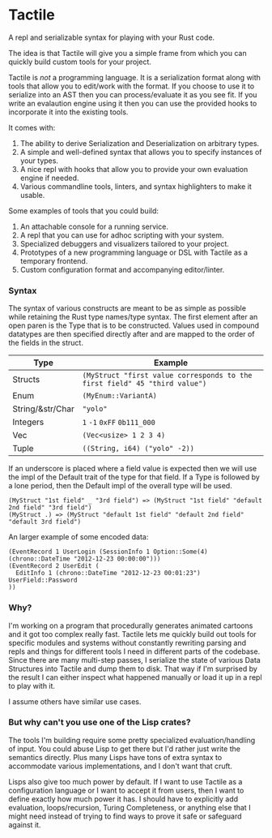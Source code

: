 Tactile
=======

A repl and serializable syntax for playing with your Rust code.

The idea is that Tactile will give you a simple frame from which you can quickly build custom tools for your project.

Tactile is _not_ a programming language. It is a serialization format along with tools that allow you to edit/work with the format. If you choose to use it to serialize into an AST then you can process/evaluate it as you see fit. If you write an evalaution engine using it then you can use the provided hooks to incorporate it into the existing tools.

It comes with:
1. The ability to derive Serialization and Deserialization on arbitrary types.
2. A simple and well-defined syntax that allows you to specify instances of your types.
3. A nice repl with hooks that allow you to provide your own evaluation engine if needed.
4. Various commandline tools, linters, and syntax highlighters to make it usable.

Some examples of tools that you could build:
1. An attachable console for a running service.
2. A repl that you can use for adhoc scripting with your system.
3. Specialized debuggers and visualizers tailored to your project.
4. Prototypes of a new programming language or DSL with Tactile as a temporary frontend.
5. Custom configuration format and accompanying editor/linter.

### Syntax

The syntax of various constructs are meant to be as simple as possible while retaining the Rust type names/type syntax. The first element after an open paren is the Type that is to be constructed. Values used in compound datatypes are then specified directly after and are mapped to the order of the fields in the struct.

|Type | Example |
|--|--|
| Structs | `(MyStruct "first value corresponds to the first field" 45 "third value")` |
| Enum | `(MyEnum::VariantA)`|
| String/&str/Char | `"yolo"` |
| Integers | `1` `-1` `0xFF` `0b111_000` |
| Vec | `(Vec<usize> 1 2 3 4)` |
| Tuple | `((String, i64) ("yolo" -2))` |


If an underscore is placed where a field value is expected then we will use the impl of the Default trait of the type for that field. If a Type is followed by a lone period, then the Default impl of the overall type will be used.

```
(MyStruct "1st field" _ "3rd field") => (MyStruct "1st field" "default 2nd field" "3rd field")
(MyStruct .) => (MyStruct "default 1st field" "default 2nd field" "default 3rd field")
```

An larger example of some encoded data:

```
(EventRecord 1 UserLogin (SessionInfo 1 Option::Some(4) (chrono::DateTime "2012-12-23 00:00:00")))
(EventRecord 2 UserEdit (
  EditInfo 1 (chrono::DateTime "2012-12-23 00:01:23") UserField::Password
))
```

### Why?

I'm working on a program that procedurally generates animated cartoons and it got too complex really fast. Tactile lets me quickly build out tools for specific modules and systems without constantly rewriting parsing and repls and things for different tools I need in different parts of the codebase. Since there are many multi-step passes, I serialize the state of various Data Structures into Tactile and dump them to disk. That way if I'm surprised by the result I can either inspect what happened manually or load it up in a repl to play with it.

I assume others have similar use cases.

### But why can't you use one of the Lisp crates?

The tools I'm building require some pretty specialized evaluation/handling of input. You could abuse Lisp to get there but I'd rather just write the semantics directly. Plus many Lisps have tons of extra syntax to accommodate various implementations, and I don't want that cruft.

Lisps also give too much power by default. If I want to use Tactile as a configuration language or I want to accept it from users, then I want to define exactly how much power it has. I should have to explicitly add evaluation, loops/recursion, Turing Completeness, or anything else that I might need instead of trying to find ways to prove it safe or safeguard against it.
